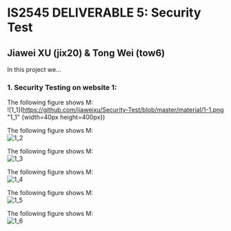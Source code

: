 # IS2545 DELIVERABLE 5: Security Test
## Jiawei XU (jix20) & Tong Wei (tow6)

In this project we...</br>

### 1.  Security Testing on website 1:</br>
The following figure shows M:</br>
![1_1](https://github.com/jiaweixu/Security-Test/blob/master/material/1-1.png "1_1" {width=40px height=400px})

The following figure shows M:</br>
![1_2](https://github.com/jiaweixu/Security-Test/blob/master/material/1-2.png "1_2")

The following figure shows M:</br>
![1_3](https://github.com/jiaweixu/Security-Test/blob/master/material/1-3.png "1_3")

The following figure shows M:</br>
![1_4](https://github.com/jiaweixu/Security-Test/blob/master/material/1-4.png "1_4")

The following figure shows M:</br>
![1_5](https://github.com/jiaweixu/Security-Test/blob/master/material/1-5.png "1_5")

The following figure shows M:</br>
![1_6](https://github.com/jiaweixu/Security-Test/blob/master/material/1-6.png "1_6")

